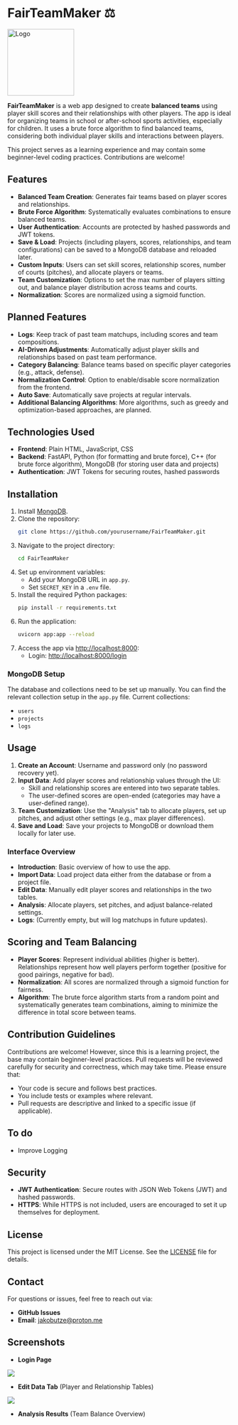 # FairTeamMaker ⚖️
<img src="/frontend/UI/img/Logo.png" alt="Logo" width="150"/>

**FairTeamMaker** is a web app designed to create **balanced teams** using player skill scores and their relationships with other players. The app is ideal for organizing teams in school or after-school sports activities, especially for children. It uses a brute force algorithm to find balanced teams, considering both individual player skills and interactions between players.

This project serves as a learning experience and may contain some beginner-level coding practices. Contributions are welcome!

## Features

- **Balanced Team Creation**: Generates fair teams based on player scores and relationships.
- **Brute Force Algorithm**: Systematically evaluates combinations to ensure balanced teams.
- **User Authentication**: Accounts are protected by hashed passwords and JWT tokens.
- **Save & Load**: Projects (including players, scores, relationships, and team configurations) can be saved to a MongoDB database and reloaded later.
- **Custom Inputs**: Users can set skill scores, relationship scores, number of courts (pitches), and allocate players or teams.
- **Team Customization**: Options to set the max number of players sitting out, and balance player distribution across teams and courts.
- **Normalization**: Scores are normalized using a sigmoid function.

## Planned Features

- **Logs**: Keep track of past team matchups, including scores and team compositions.
- **AI-Driven Adjustments**: Automatically adjust player skills and relationships based on past team performance.
- **Category Balancing**: Balance teams based on specific player categories (e.g., attack, defense).
- **Normalization Control**: Option to enable/disable score normalization from the frontend.
- **Auto Save**: Automatically save projects at regular intervals.
- **Additional Balancing Algorithms**: More algorithms, such as greedy and optimization-based approaches, are planned.

## Technologies Used

- **Frontend**: Plain HTML, JavaScript, CSS
- **Backend**: FastAPI, Python (for formatting and brute force), C++ (for brute force algorithm), MongoDB (for storing user data and projects)
- **Authentication**: JWT Tokens for securing routes, hashed passwords

## Installation

1. Install [MongoDB](https://www.mongodb.com/try/download/community).
2. Clone the repository:
   ```bash
   git clone https://github.com/yourusername/FairTeamMaker.git
   ```
3. Navigate to the project directory:
   ```bash
   cd FairTeamMaker
   ```
4. Set up environment variables:
   - Add your MongoDB URL in `app.py`.
   - Set `SECRET_KEY` in a `.env` file.
5. Install the required Python packages:
   ```bash
   pip install -r requirements.txt
   ```
6. Run the application:
   ```bash
   uvicorn app:app --reload
   ```
7. Access the app via [http://localhost:8000](http://localhost:8000):
   - Login: [http://localhost:8000/login](http://localhost:8000/login)

### MongoDB Setup

The database and collections need to be set up manually. You can find the relevant collection setup in the `app.py` file. Current collections:
- `users`
- `projects`
- `logs`

## Usage

1. **Create an Account**: Username and password only (no password recovery yet).
2. **Input Data**: Add player scores and relationship values through the UI:
   - Skill and relationship scores are entered into two separate tables.
   - The user-defined scores are open-ended (categories may have a user-defined range).
3. **Team Customization**: Use the "Analysis" tab to allocate players, set up pitches, and adjust other settings (e.g., max player differences).
4. **Save and Load**: Save your projects to MongoDB or download them locally for later use.

### Interface Overview

- **Introduction**: Basic overview of how to use the app.
- **Import Data**: Load project data either from the database or from a project file.
- **Edit Data**: Manually edit player scores and relationships in the two tables.
- **Analysis**: Allocate players, set pitches, and adjust balance-related settings.
- **Logs**: (Currently empty, but will log matchups in future updates).

## Scoring and Team Balancing

- **Player Scores**: Represent individual abilities (higher is better). Relationships represent how well players perform together (positive for good pairings, negative for bad).
- **Normalization**: All scores are normalized through a sigmoid function for fairness.
- **Algorithm**: The brute force algorithm starts from a random point and systematically generates team combinations, aiming to minimize the difference in total score between teams.

## Contribution Guidelines

Contributions are welcome! However, since this is a learning project, the base may contain beginner-level practices. Pull requests will be reviewed carefully for security and correctness, which may take time. Please ensure that:

- Your code is secure and follows best practices.
- You include tests or examples where relevant.
- Pull requests are descriptive and linked to a specific issue (if applicable).

## To do

- Improve Logging

## Security

- **JWT Authentication**: Secure routes with JSON Web Tokens (JWT) and hashed passwords.
- **HTTPS**: While HTTPS is not included, users are encouraged to set it up themselves for deployment.

## License

This project is licensed under the MIT License. See the [LICENSE](./LICENSE) file for details.

## Contact

For questions or issues, feel free to reach out via:
- **GitHub Issues**
- **Email**: jakobutze@proton.me

## Screenshots

- **Login Page**
<img src="./Screenshots/Login.png">

- **Edit Data Tab** (Player and Relationship Tables)

<img src="./Screenshots/Interface-Edit-Data-Tab.png">

- **Analysis Results** (Team Balance Overview)